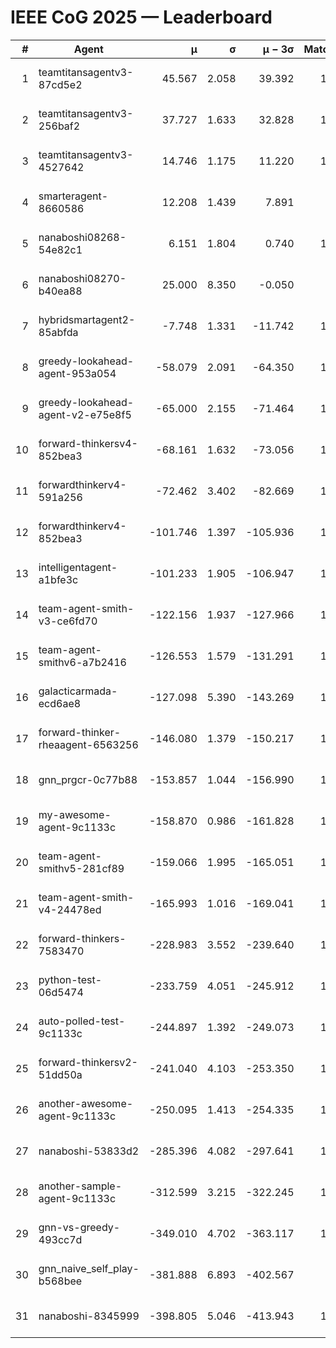 # IEEE CoG 2025 — Leaderboard

| # | Agent | μ | σ | μ − 3σ | Matches | Updated |
|---:|---|---:|---:|---:|---:|---|
| 1 | teamtitansagentv3-87cd5e2 | 45.567 | 2.058 | 39.392 | 1320 | 2025-08-27 04:59 |
| 2 | teamtitansagentv3-256baf2 | 37.727 | 1.633 | 32.828 | 1260 | 2025-08-27 04:59 |
| 3 | teamtitansagentv3-4527642 | 14.746 | 1.175 | 11.220 | 1200 | 2025-08-27 04:59 |
| 4 | smarteragent-8660586 | 12.208 | 1.439 | 7.891 | 966 | 2025-08-27 04:59 |
| 5 | nanaboshi08268-54e82c1 | 6.151 | 1.804 | 0.740 | 1100 | 2025-08-27 04:59 |
| 6 | nanaboshi08270-b40ea88 | 25.000 | 8.350 | -0.050 | 40 | 2025-08-27 04:59 |
| 7 | hybridsmartagent2-85abfda | -7.748 | 1.331 | -11.742 | 1033 | 2025-08-27 04:59 |
| 8 | greedy-lookahead-agent-953a054 | -58.079 | 2.091 | -64.350 | 1278 | 2025-08-27 04:59 |
| 9 | greedy-lookahead-agent-v2-e75e8f5 | -65.000 | 2.155 | -71.464 | 1138 | 2025-08-27 04:59 |
| 10 | forward-thinkersv4-852bea3 | -68.161 | 1.632 | -73.056 | 1231 | 2025-08-27 04:59 |
| 11 | forwardthinkerv4-591a256 | -72.462 | 3.402 | -82.669 | 1018 | 2025-08-27 04:59 |
| 12 | forwardthinkerv4-852bea3 | -101.746 | 1.397 | -105.936 | 1035 | 2025-08-27 04:59 |
| 13 | intelligentagent-a1bfe3c | -101.233 | 1.905 | -106.947 | 1141 | 2025-08-27 04:59 |
| 14 | team-agent-smith-v3-ce6fd70 | -122.156 | 1.937 | -127.966 | 1360 | 2025-08-27 04:59 |
| 15 | team-agent-smithv6-a7b2416 | -126.553 | 1.579 | -131.291 | 1440 | 2025-08-27 04:59 |
| 16 | galacticarmada-ecd6ae8 | -127.098 | 5.390 | -143.269 | 1180 | 2025-08-27 04:59 |
| 17 | forward-thinker-rheaagent-6563256 | -146.080 | 1.379 | -150.217 | 1442 | 2025-08-27 04:59 |
| 18 | gnn_prgcr-0c77b88 | -153.857 | 1.044 | -156.990 | 1040 | 2025-08-27 04:59 |
| 19 | my-awesome-agent-9c1133c | -158.870 | 0.986 | -161.828 | 1780 | 2025-08-27 04:59 |
| 20 | team-agent-smithv5-281cf89 | -159.066 | 1.995 | -165.051 | 1500 | 2025-08-27 04:59 |
| 21 | team-agent-smith-v4-24478ed | -165.993 | 1.016 | -169.041 | 1240 | 2025-08-27 04:59 |
| 22 | forward-thinkers-7583470 | -228.983 | 3.552 | -239.640 | 1320 | 2025-08-27 04:59 |
| 23 | python-test-06d5474 | -233.759 | 4.051 | -245.912 | 1020 | 2025-08-27 04:59 |
| 24 | auto-polled-test-9c1133c | -244.897 | 1.392 | -249.073 | 1040 | 2025-08-27 04:59 |
| 25 | forward-thinkersv2-51dd50a | -241.040 | 4.103 | -253.350 | 1342 | 2025-08-27 04:59 |
| 26 | another-awesome-agent-9c1133c | -250.095 | 1.413 | -254.335 | 1440 | 2025-08-27 04:59 |
| 27 | nanaboshi-53833d2 | -285.396 | 4.082 | -297.641 | 1140 | 2025-08-27 04:59 |
| 28 | another-sample-agent-9c1133c | -312.599 | 3.215 | -322.245 | 1400 | 2025-08-27 04:59 |
| 29 | gnn-vs-greedy-493cc7d | -349.010 | 4.702 | -363.117 | 1220 | 2025-08-27 04:59 |
| 30 | gnn_naive_self_play-b568bee | -381.888 | 6.893 | -402.567 | 920 | 2025-08-27 04:59 |
| 31 | nanaboshi-8345999 | -398.805 | 5.046 | -413.943 | 1300 | 2025-08-27 04:59 |
